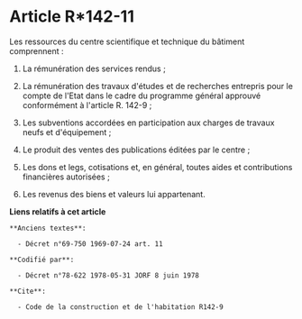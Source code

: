 # Article R*142-11

Les ressources du centre scientifique et technique du bâtiment comprennent :

1. La rémunération des services rendus ;

2. La rémunération des travaux d'études et de recherches entrepris pour le compte de l'Etat dans le cadre du programme
général approuvé conformément à l'article R. 142-9 ;

3. Les subventions accordées en participation aux charges de travaux neufs et d'équipement ;

4. Le produit des ventes des publications éditées par le centre ;

5. Les dons et legs, cotisations et, en général, toutes aides et contributions financières autorisées ;

6. Les revenus des biens et valeurs lui appartenant.

**Liens relatifs à cet article**

	**Anciens textes**:

	  - Décret n°69-750 1969-07-24 art. 11

	**Codifié par**:

	  - Décret n°78-622 1978-05-31 JORF 8 juin 1978

	**Cite**:

	  - Code de la construction et de l'habitation R142-9
